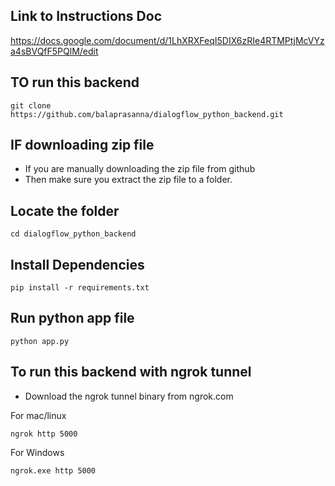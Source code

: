 ## Link to Instructions Doc

https://docs.google.com/document/d/1LhXRXFeqI5DIX6zRIe4RTMPtjMcVYza4sBVQfF5PQlM/edit

## TO run this backend

```
git clone https://github.com/balaprasanna/dialogflow_python_backend.git
```

## IF downloading zip file
- If you are manually downloading the zip file from github
- Then make sure you extract the zip file to a folder.


## Locate the folder
```
cd dialogflow_python_backend
```

## Install Dependencies
```
pip install -r requirements.txt
```

## Run python app file
```
python app.py
```


## To run this backend with ngrok tunnel

- Download the ngrok tunnel binary from ngrok.com

For mac/linux
```
ngrok http 5000
```

For Windows
```
ngrok.exe http 5000
```
